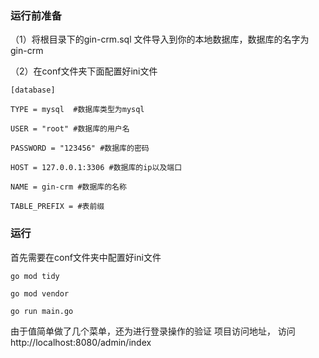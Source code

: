 ### 运行前准备
（1）将根目录下的gin-crm.sql 文件导入到你的本地数据库，数据库的名字为gin-crm

（2）在conf文件夹下面配置好ini文件
```
[database]

TYPE = mysql  #数据库类型为mysql

USER = "root" #数据库的用户名

PASSWORD = "123456" #数据库的密码

HOST = 127.0.0.1:3306 #数据库的ip以及端口

NAME = gin-crm #数据库的名称

TABLE_PREFIX = #表前缀
```

### 运行

首先需要在conf文件夹中配置好ini文件

```
go mod tidy
```

```
go mod vendor
```

```
go run main.go
```
由于值简单做了几个菜单，还为进行登录操作的验证
项目访问地址， 访问http://localhost:8080/admin/index
